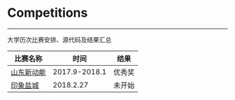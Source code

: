 # Competitions
---
大学历次比赛安排、源代码及结果汇总

比赛名称 | 时间 | 结果
--- | --- | ---
[山东新动能](https://github.com/ETCartman/SDXinDongNeng2017) | 2017.9-2018.1 | 优秀奖
[印象盐城](https://tianchi.aliyun.com/competition/introduction.htm?raceId=231641)| 2018.2.27 | 未开始
